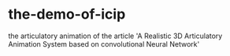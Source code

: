 # the-demo-of-icip
the articulatory animation of the article 'A Realistic 3D Articulatory Animation System based on convolutional Neural Network'
